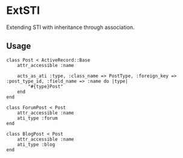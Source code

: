 ExtSTI
=======

Extending STI with inheritance through association.

Usage
------------

    class Post < ActiveRecord::Base
        attr_accessible :name

        acts_as_ati :type, :class_name => PostType, :foreign_key => :post_type_id, :field_name => :name do |type|       
            "#{type}Post"
        end    
    end

    class ForumPost < Post
        attr_accessible :name    
        ati_type :forum
    end
    
    class BlogPost < Post
        attr_accessible :name  
        ati_type :blog
    end
    
